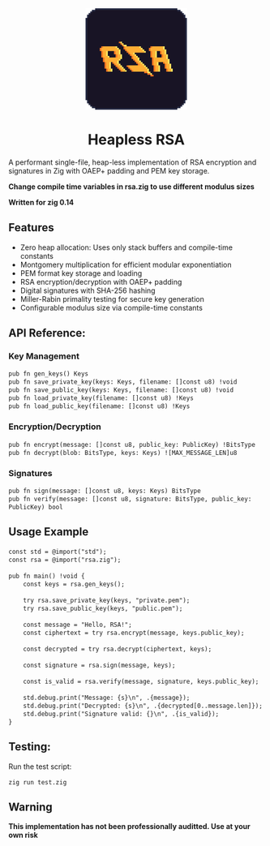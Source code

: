 
<div align="center">
    <img src="assets/LOGO.png", width="200">
    <h1>Heapless RSA</h1>
</div>

A performant single-file, heap-less implementation of RSA encryption and signatures in Zig with OAEP+ padding and PEM key storage.

**Change compile time variables in rsa.zig to use different modulus sizes**

**Written for zig 0.14**

## Features
- Zero heap allocation: Uses only stack buffers and compile-time constants
- Montgomery multiplication for efficient modular exponentiation
- PEM format key storage and loading
- RSA encryption/decryption with OAEP+ padding
- Digital signatures with SHA-256 hashing
- Miller-Rabin primality testing for secure key generation
- Configurable modulus size via compile-time constants

## API Reference:
### Key Management

    pub fn gen_keys() Keys
    pub fn save_private_key(keys: Keys, filename: []const u8) !void
    pub fn save_public_key(keys: Keys, filename: []const u8) !void
    pub fn load_private_key(filename: []const u8) !Keys
    pub fn load_public_key(filename: []const u8) !Keys

### Encryption/Decryption

    pub fn encrypt(message: []const u8, public_key: PublicKey) !BitsType
    pub fn decrypt(blob: BitsType, keys: Keys) ![MAX_MESSAGE_LEN]u8


### Signatures

    pub fn sign(message: []const u8, keys: Keys) BitsType
    pub fn verify(message: []const u8, signature: BitsType, public_key: PublicKey) bool

## Usage Example

    const std = @import("std");
    const rsa = @import("rsa.zig");

    pub fn main() !void {
        const keys = rsa.gen_keys();
        
        try rsa.save_private_key(keys, "private.pem");
        try rsa.save_public_key(keys, "public.pem");
        
        const message = "Hello, RSA!";
        const ciphertext = try rsa.encrypt(message, keys.public_key);
        
        const decrypted = try rsa.decrypt(ciphertext, keys);
        
        const signature = rsa.sign(message, keys);
        
        const is_valid = rsa.verify(message, signature, keys.public_key);
        
        std.debug.print("Message: {s}\n", .{message});
        std.debug.print("Decrypted: {s}\n", .{decrypted[0..message.len]});
        std.debug.print("Signature valid: {}\n", .{is_valid});
    }

## Testing:
Run the test script:

    zig run test.zig


## Warning

**This implementation has not been professionally auditted. Use at your own risk**
